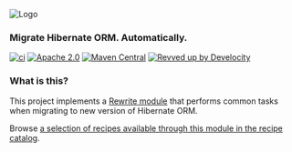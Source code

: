 ![Logo](https://github.com/openrewrite/rewrite/raw/main/doc/logo-oss.png)
### Migrate Hibernate ORM. Automatically.

[![ci](https://github.com/openrewrite/rewrite-hibernate/actions/workflows/ci.yml/badge.svg)](https://github.com/openrewrite/rewrite-hibernate/actions/workflows/ci.yml)
[![Apache 2.0](https://img.shields.io/github/license/openrewrite/rewrite-hibernate.svg)](https://www.apache.org/licenses/LICENSE-2.0)
[![Maven Central](https://img.shields.io/maven-central/v/org.openrewrite.recipe/rewrite-hibernate.svg)](https://mvnrepository.com/artifact/org.openrewrite.recipe/rewrite-hibernate)
[![Revved up by Develocity](https://img.shields.io/badge/Revved%20up%20by-Develocity-06A0CE?logo=Gradle&labelColor=02303A)](https://ge.openrewrite.org/scans)

### What is this?

This project implements a [Rewrite module](https://github.com/openrewrite/rewrite) that performs common tasks when migrating to new version of Hibernate ORM.  

Browse [a selection of recipes available through this module in the recipe catalog](https://docs.openrewrite.org/recipes/hibernate).
